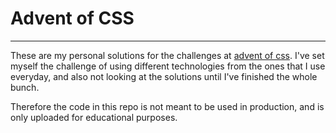 # Advent of CSS
----
These are my personal solutions for the challenges at [advent of css](https://store.selfteach.me/30f86466-aeb2-4b3c-b43d-5055f178493c). 
I've set myself the challenge of using different technologies from the ones 
that I use everyday, and also not looking at the solutions until I've finished
the whole bunch.

Therefore the code in this repo is not meant to be used in production, and is 
only uploaded for educational purposes.
